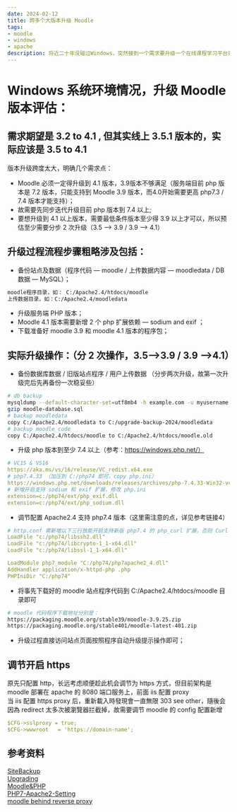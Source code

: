 ```yaml
---
date: 2024-02-12
title: 跨多个大版本升级 Moodle
tags:
- moodle
- windows
- apache
description: 将近二十年没碰过Windows，突然接到一个需求要升级一个在线课程学习平台开源软件 Moodle 版本，部署在windows系统上的，至少6-7年前没维护过；自己一听第一反应有点懵，Windows是什么时代的？Moodle还存在着？因为自大四开始就基本没接触过Windows，而 Moodle 也是自己刚毕业（08年）那会第一份工作调研架设的第一个开源在线学习平台系统（PHP语言），当时是给公司内部销售同事培训用的；没想到如今还能遇上、存在着；
---
```

# Windows 系统环境情况，升级 Moodle 版本评估：
## 需求期望是 3.2 to 4.1 , 但其实线上 3.5.1 版本的，实际应该是 3.5 to 4.1
版本升级跨度太大，明确几个需求点：
- Moodle 必须一定得升级到 4.1 版本，3.9版本不够满足（服务端目前 php 版本是 7.2 版本，只能支持到 Moodle 3.9 版本，而4.0开始需要更高 php7.3 / 7.4 版本才能支持）；
- 故需要先同步迭代升级目前 php 版本到 7.4 以上;
- 要想升级到 4.1 以上版本，需要最低条件版本至少得 3.9 以上才可以，所以预估至少需要分步 2 次升级（3.5 --> 3.9 / 3.9 --> 4.1）
## 升级过程流程步骤粗略涉及包括：
- 备份站点及数据（程序代码 — moodle / 上传数据内容 — moodledata  / DB 数据 — MySQL）；
```txt
moodle程序目录，如： C:/Apache2.4/htdocs/moodle
上传数据目录，如：C:/Apache2.4/moodledata 
```
- 升级服务端 PHP 版本；
- Moodle 4.1 版本需要新增 2 个 php 扩展依赖 — sodium and exif ；
- 下载准备好 moodle 3.9 和 moodle 4.1 版本的程序包；
## 实际升级操作：（分 2 次操作，3.5—>3.9 / 3.9 —>4.1）
- 备份数据库数据 / 旧版站点程序 / 用户上传数据 （分步两次升级，故第一次升级完后先再备份一次稳妥些）
```bash
# db backup
mysqldump --default-character-set=utf8mb4 -h example.com -u myusername --password=mypassword -C -Q -e --create-options mydatabasename > moodle-database.sql
gzip moodle-database.sql
# backup moodledata
copy C:/Apache2.4/moodledata to C:/upgrade-backup-2024/moodledata
# backup moodle code
copy C:/Apache2.4/htdocs/moodle to C:/Apache2.4/htdocs/moodle.old
```
- 升级 php 版本到至少 7.4 以上（参考：https://windows.php.net/）
```yaml
# VC15 & VS16
https://aka.ms/vs/16/release/VC_redist.x64.exe
# php7.4.33 （加压到 C:/php74 即可，copy php.ini）
https://windows.php.net/downloads/releases/archives/php-7.4.33-Win32-vc15-x64.zip
# 新增开启支持 sodium 和 exif 扩展，修改 php.ini
extension=c:/php74/ext/php_exif.dll
extension=c:/php74/ext/php_sodium.dll
```
- 调节配置 Apache2.4 支持 php7.4 版本（这里需注意的点，详见参考链接4）
```yaml
# http.conf 需新增以下三行放能开启支持新版 php7.4 的 php_curl 扩展，否则 Curl 扩展会有问题
LoadFile "c:/php74/libssh2.dll"
LoadFile "c:/php74/libcrypto-1_1-x64.dll"
LoadFile "c:/php74/libssl-1_1-x64.dll"

LoadModule php7_module "C:/php74/php7apache2_4.dll"
AddHandler application/x-httpd-php .php
PHPIniDir "C:/php74"
```
- 将事先下载好的 moodle 站点程序代码到 C:/Apache2.4/htdocs/moodle 目录即可
```bash
# moodle 代码程序下载地址分别是：
https://packaging.moodle.org/stable39/moodle-3.9.25.zip
https://packaging.moodle.org/stable401/moodle-latest-401.zip
```
- 升级过程直接访问站点页面按照程序自动升级提示操作即可；

## 调节开启 https 
原先只配置 http，长远考虑顺便趁此机会调节为 https 方式，但目前架构是 moodle 部署在 apache 的 8080 端口服务上，前面 iis 配置 proxy  
当 iis 配置 https proxy 后，重新載入時發現會一直無限 303 see other，隨後会因為 redirect 太多次被瀏覽器拦截掉，故需要调节 moodle 的 config 配置新增
```yaml
$CFG->sslproxy = true;
$CFG->wwwroot   = 'https://domain-name';
```

## 参考资料
[SiteBackup](https://docs.moodle.org/401/en/Site_backup)  
[Upgrading](https://docs.moodle.org/39/en/Upgrading)  
[Moodle&PHP](http://www.syndrega.ch/blog/)  
[PHP7-Apache2-Setting](https://mesca.medium.com/curl-issue-with-php-7-x-on-apache-2-4-under-windows-10-511835be978f)  
[moodle behind reverse proxy](https://lorex.tw/?p=100)
